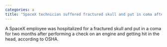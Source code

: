 ```yaml
---
categories: a
title: "SpaceX technician suffered fractured skull and put in coma after being struck during rocket test report says"
---
```

A SpaceX employee was hospitalized for a fractured skull and put in a coma for two months after performing a check on an engine and getting hit in the head, according to OSHA.